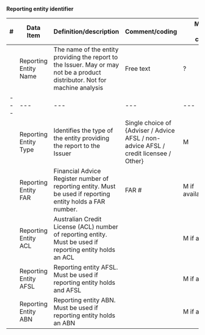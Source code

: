 **Reporting entity identifier**

| **#** | **Data Item** | **Definition/description** | **Comment/coding** | **Mandatory/ optional/ conditional** | **Outstanding items** |
| --- | --- | --- | --- | --- | --- |
| | Reporting Entity Name | The name of the entity providing the report to the Issuer. May or may not be a product distributor. Not for machine analysis | Free text | ? | |
| --- | --- | --- | --- | --- | --- |
| | Reporting Entity Type | Identifies the type of the entity providing the report to the Issuer | Single choice of {Adviser / Advice AFSL / non-advice AFSL / credit licensee / Other} | M | |
| | Reporting Entity FAR | Financial Advice Register number of reporting entity. Must be used if reporting entity holds a FAR number. | FAR # | M if available/applicable | |
| | Reporting Entity ACL | Australian Credit License (ACL) number of reporting entity. Must be used if reporting entity holds an ACL | | M if available | |
| | Reporting Entity AFSL | Reporting entity AFSL. Must be used if reporting entity holds and AFSL | | M if available | |
| | Reporting Entity ABN | Reporting entity ABN. Must be used if reporting entity holds an ABN | | M if available | |

